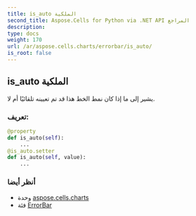 ```yaml
---
title: is_auto الملكية
second_title: Aspose.Cells for Python via .NET API المراجع
description:
type: docs
weight: 170
url: /ar/aspose.cells.charts/errorbar/is_auto/
is_root: false
---
```

##  is_auto الملكية

يشير إلى ما إذا كان نمط الخط هذا قد تم تعيينه تلقائيًا أم لا.
###  تعريف:
```python
@property
def is_auto(self):
    ...
@is_auto.setter
def is_auto(self, value):
    ...
```

###  أنظر أيضا
* وحدة [aspose.cells.charts](../../)
* فئة [ErrorBar](/cells/python-net/ar/aspose.cells.charts/errorbar)
